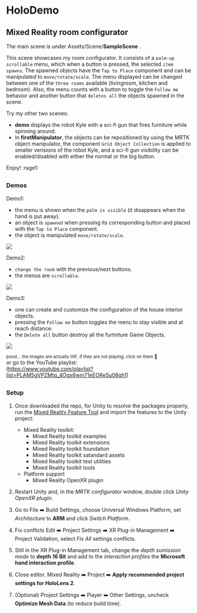 # HoloDemo
## Mixed Reality room configurator

   The main scene is under  Assets/Scene/**SampleScene** .

   This scene showcases my room configurator. It consists of a `palm-up` `scrollable` menu, which when a button is pressed, the selected `item spawns`. The spawned objects have the `Tap to Place` component and can be manipulated to `move/rotate/scale`. The menu displayed can be changed between one of the `three rooms` available (livingroom, kitchen and bedroom). Also, the menu counts with a button to toggle the `Follow me` behavior and another button that `deletes all` the objects spawned in the scene.

   Try my other two scenes: 
   * **demo** displays the robot Kyle with a sci-fi gun that fires furniture while spinning around.
   * In **firstManipulator**, the objects can be repositioned by using the MRTK object manipulator, the component `Grid Object Collection` is applied to smaller verisions of the robot Kyle, and a sci-fi gun visibility can be enabled/disabled with either the normal or the big button.	   

   Enjoy! :rage1:	


##
### Demos

Demo1: 
   * the menu is shown when the `palm is visible` (it disappears when the hand is put away).
   * an object is `spawned` when pressing its corresponding button and placed with the `Tap to Place` component.
   * the object is manipulated `move/rotate/scale`.
   
![](videos/demo01.gif)

Demo2: 
   * `change the room` with the previous/next buttons.
   * the menus are `scrollable`.
   
![](videos/demo02.gif)

Demo3: 
   * one can create and customize the configuration of the house interior objects.
   * pressing the `Follow me` button toggles the menu to stay visible and at reach distance.
   * the `Delete all` button destroy all the furtniture Game Objects.
   
![](videos/demo03.gif)

<sub>pssst... the images are actually GIF, if they are not playing, click on them :eyes: </sub> <br>
or go to the YouTube playlist: <br>
(https://www.youtube.com/playlist?list=PLAM5gVPZMtq_4Ogx6wm71eEORe5u08gh1)


##
### Setup

   1. Once downloaded the repo, for Unity to resolve the packages properly, run the [Mixed Reality Feature Tool](https://learn.microsoft.com/en-us/windows/mixed-reality/develop/unity/welcome-to-mr-feature-tool) and import the features to the Unity project:
      - Mixed Reality toolkit:
         - Mixed Reality toolkit examples
         - Mixed Reality toolkit extensions
         - Mixed Reality toolkit foundation
         - Mixed Reality toolkit satandard assets
         - Mixed Reality toolkit test utilities
         - Mixed Reality toolkit tools
      - Platform support
         - Mixed Reality OpenXR plugin
     
  2. Restart Unity and, in the _MRTK configurator_ window, double click _Unity OpenXR plugin_.

  3. Go to File :arrow_right: Build Settings, choose Universal Windows Platform, set _Architecture_ to **ARM** and click _Switch Platform_.

  4. Fix conflicts Edit :arrow_right: Project Settings :arrow_right: XR Plug-in Management :arrow_right: Project Validation, select _Fix All_ settings conflicts.

  5. Still in the XR Plug-in Management tab, change the _depth sumission mode_ to **depth 16 Bit** and add to the _interaction profiles_ the **Microsoft hand interaction profile**. 

  6. Close editor. Mixed Reality :arrow_right: Project :arrow_right: **Apply recommended project settings for HoloLens 2**.

  7. (Optional) Project Settings :arrow_right: Player :arrow_right: Other Settings, uncheck **Optimize Mesh Data** (to reduce build time). 
     


